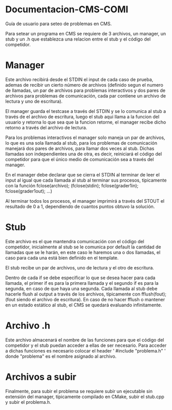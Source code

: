 # Documentacion-CMS-COMI
Guía de usuario para seteo de problemas en CMS.

Para setear un programa en CMS se requiere de 3 archivos, un manager, un stub y un .h que establezca una relacion entre el stub y el código del competidor.

# Manager
Este archivo recibirá desde el STDIN el input de cada caso de prueba, ademas de recibir un cierto número de archivos (definido segun el numero de llamadas, un par de archivos para problemas interactivos y dos pares de archivos para problemas de comunicación, cada par contiene un archivo de lectura y uno de escritura).

El manager guarda el testcase a través del STDIN y se lo comunica al stub a través de el archivo de escritura, luego el stub aqui llama a la funcion del usuario y retorna lo que sea que la funcion retorne, el manager recibe dicho retorno a través del archivo de lectura.

Para los problemas interactivos el manager solo maneja un par de archivos, lo que es una sola llamada al stub, para los problemas de comunicación manejará dos pares de archivos, para llamar dos veces al stub. Dichas llamadas son independientes una de otra, es decir, reiniciará el código del competidor para que el único medio de comunicación sea a través del manager.

En el manager debe declarar que se cierra el STDIN al terminar de leer el input al igual que cada llamada al stub al terminar sus procesos, tipicamente con la función fclose(archivo); (fclose(stdin); fclose(grader1in); fclose(grader1out); ...)

Al terminar todos los procesos, el manager imprimirá a través del STOUT el resultado de 0 a 1, dependiendo de cuantos puntos obtuvo la solución.

# Stub
Este archivo es el que mantendra comunicación con el código del competidor, inicialmente al stub se le comunica por default la cantidad de llamadas que se le harán, en este caso le haremos una o dos llamadas, el caso para cada una está bien definido en el template.

El stub recibe un par de archivos, uno de lectura y el otro de escritura.

Dentro de cada if se debe especificar lo que se desea hacer para cada llamada, el primer if es para la primera llamada y el segundo if es para la segunda, en caso de que haya una segunda. Cada llamada al stub debe hacerle flush al output a través de los archivos, típicamente con fflush(fout); (fout siendo el archivo de escritura). En caso de no hacer fflush o mantener en un estado estático al stub, el CMS se quedará evaluando infinitamente.

# Archivo .h
Este archivo almacenará el nombre de las funciones para que el código del competidor y el stub puedan acceder a ellas de ser necesario. Para acceder a dichas funciones es necesario colocar el header ' #include "problema.h" ' donde "problema" es el nombre asignado al archivo.

# Archivos a subir
Finalmente, para subir el problema se requiere subir un ejecutable sin extensión del manager, típicamente compilado en CMake, subir el stub.cpp y subir el problema.h.
